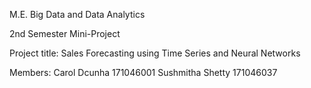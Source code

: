 M.E. Big Data and Data Analytics

2nd Semester Mini-Project

Project title: Sales Forecasting using Time Series and Neural Networks

Members:
Carol Dcunha		171046001
Sushmitha Shetty	171046037
